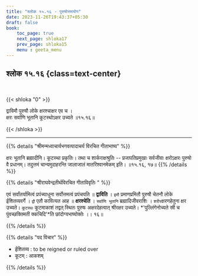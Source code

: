 ```yaml
---
title: "श्लोक १५.१६ - पुरुषोत्तमयोग"
date: 2023-11-26T19:43:37+05:30
draft: false
book:
    toc_page: true
    next_page: shloka17
    prev_page: shloka15
    menu : geeta_menu
---
```




## श्लोक १५.१६ {class=text-center}

<br/>

{{< shloka  "0"  >}}

द्वाविमौ पुरुषौ लोके क्षरश्चाक्षर एव च ।  
क्षरः सर्वाणि भूतानि कूटस्थोऽक्षर उच्यते ॥१५.१६॥

{{< /shloka >}}

---


{{% details "श्रीमन्मध्वाचार्यभगवत्पादाचर्य विरचित  गीताभाष्य" %}}

क्षरः भूतानि ब्रह्मादीनि। कूटस्था प्रकृतिः। तथा च शार्कराक्षश्रुतिः -- प्रजापतिप्रमुखाः सर्वजीवाः क्षरोऽक्षरः पुरुषो वै प्रधानम्। तदुत्तमं चान्यमुदाहरन्ति जालाजालं मातरिश्वानमेकम् इति। 
॥१५.१६, १७॥
{{% /details %}}



{{% details "श्रीराघवेन्द्रतीर्थविरचित गीताविवृतिः " %}}

एवं सर्वांतर्यामित्वं प्रपंच्याधुना सर्वोत्तमत्वं 
प्रपंचयति ॥ **द्वाविति** । 
`इमौ` प्रमाणप्रमितौ पुरुषौ चेतनौ लोके ईशितव्यवर्गे । 
`द्वौ` एतौ कावित्यत आह ॥ **क्षरश्चेति** । 
`सर्वाणि भूतानि` ब्रह्मादिजीवराशिः । `शरीर`क्षरणहेतुना 
क्षर उच्यते। `कूटस्थः` कूटमाकाशं तद्वत्‌ स्थितः 
पुरुषः अक्षरदेहत्वात्‌ श्रीरक्षर उच्यते। 
*'पुल्लिंगेनोच्यते स्री च पुंवच्छक्तिमती क्कचिदि'*ति
छांदोग्यभाष्योक्तेः ।। १६॥

{{% /details %}}



{{% details "पद विचार" %}}

- ईशितव्य : to be reigned or ruled over 
- कूटम् : आकशम् 

{{% /details %}}
